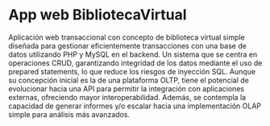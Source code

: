 # App web BibliotecaVirtual
 Aplicación web transaccional con concepto de biblioteca virtual simple diseñada para gestionar eficientemente transacciones con una base de datos utilizando PHP y MySQL en el backend. Un sistema que se centra en operaciones CRUD, garantizando integridad de los datos mediante el uso de prepared statements, lo que reduce los riesgos de inyección SQL. Aunque su concepción inicial es la de una plataforma OLTP, tiene el potencial de evolucionar hacia una API para permitir la integración con aplicaciones externas, ofreciendo mayor interoperabilidad. Además, se contempla la capacidad de generar informes y/o escalar hacia una implementación OLAP simple para análisis más avanzados.
